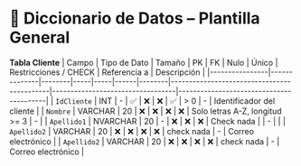# 📘 Diccionario de Datos – Plantilla General
**Tabla Cliente**
| Campo           | Tipo de Dato | Tamaño | PK  | FK  | Nulo | Único | Restricciones / CHECK                      | Referencia a                    | Descripción                             |
|----------------|--------------|--------|-----|-----|------|--------|--------------------------------------------|----------------------------------|-----------------------------------------|
| `IdCliente`     | INT          | -      | ✅  | ❌  | ❌   | ✅     | > 0                                        | -                                | Identificador del cliente               |
| `Nombre`        | VARCHAR      | 20   | ❌  | ❌  | ❌   | ❌     | Solo letras A-Z, longitud >= 3             | -                                                    |
| `Apellido1`          | NVARCHAR |  20       | -      | ❌  | ❌  | ❌   | Check nada     |        | -                                |                         |
| `Apellido2`        | VARCHAR      | 20    | ❌  | ❌  | ❌   | ❌     |   check  nada                | -                                | Correo electrónico                      |
| `Apellido2`        | VARCHAR      | 20    | ❌  | ❌  | ❌   | ❌     |   check  nada                | -                                | Correo electrónico                      |